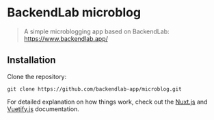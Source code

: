 # BackendLab microblog

> A simple microblogging app based on BackendLab: https://www.backendlab.app/

## Installation

Clone the repository:
```
git clone https://github.com/backendlab-app/microblog.git
```

For detailed explanation on how things work, check out the [Nuxt.js](https://github.com/nuxt/nuxt.js) and [Vuetify.js](https://vuetifyjs.com/) documentation.
